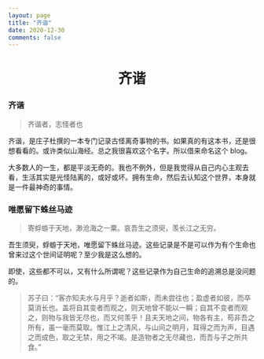 ```yaml
---
layout: page
title: "齐谐"
date: 2020-12-30
comments: false
---
```


<center><h1>齐谐</h1></center>

### 齐谐

> 齐谐者，志怪者也

齐谐，是庄子杜撰的一本专门记录古怪离奇事物的书。如果真的有这本书，还是很想看看的。或许类似山海经。总之我很喜欢这个名字。所以借来命名这个 blog。

大多数人的一生，都是平淡无奇的。我也不例外，但是我觉得从自己内心主观去看，生活其实是光怪陆离的，或好或坏。拥有生命，然后去认知这个世界，本身就是一件最神奇的事情。

### 唯愿留下蛛丝马迹

> 寄蜉蝣于天地，渺沧海之一粟。哀吾生之须臾，羡长江之无穷。

吾生须臾，蜉蝣于天地，唯愿留下蛛丝马迹。这些记录是不是可以作为有个生命也曾来过这个世间证明呢？至少我是这么想的。

即使，这些都不可以，又有什么所谓呢？这些记录作为自己生命的追溯总是没问题的。

> 苏子曰：“客亦知夫水与月乎？逝者如斯，而未尝往也；盈虚者如彼，而卒莫消长也。盖将自其变者而观之，则天地曾不能以一瞬；自其不变者而观之，则物与我皆无尽也，而又何羡乎！且夫天地之间，物各有主，苟非吾之所有，虽一毫而莫取。惟江上之清风，与山间之明月，耳得之而为声，目遇之而成色，取之无禁，用之不竭。是造物者之无尽藏也，而吾与子之所共食。”
